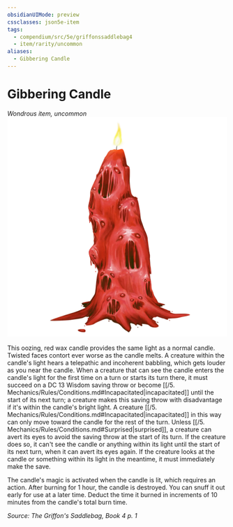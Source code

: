 ```yaml
---
obsidianUIMode: preview
cssclasses: json5e-item
tags:
  - compendium/src/5e/griffonssaddlebag4
  - item/rarity/uncommon
aliases:
  - Gibbering Candle
---
```

# Gibbering Candle
*Wondrous item, uncommon*  
![](https://raw.githubusercontent.com/TheGiddyLimit/homebrew-img/main/img/GriffonsSaddlebag4/Items/Gibbering-Candle.webp#right)  


This oozing, red wax candle provides the same light as a normal candle. Twisted faces contort ever worse as the candle melts. A creature within the candle's light hears a telepathic and incoherent babbling, which gets louder as you near the candle. When a creature that can see the candle enters the candle's light for the first time on a turn or starts its turn there, it must succeed on a DC 13 Wisdom saving throw or become [[/5. Mechanics/Rules/Conditions.md#Incapacitated\|incapacitated]] until the start of its next turn; a creature makes this saving throw with disadvantage if it's within the candle's bright light. A creature [[/5. Mechanics/Rules/Conditions.md#Incapacitated\|incapacitated]] in this way can only move toward the candle for the rest of the turn. Unless [[/5. Mechanics/Rules/Conditions.md#Surprised\|surprised]], a creature can avert its eyes to avoid the saving throw at the start of its turn. If the creature does so, it can't see the candle or anything within its light until the start of its next turn, when it can avert its eyes again. If the creature looks at the candle or something within its light in the meantime, it must immediately make the save.

The candle's magic is activated when the candle is lit, which requires an action. After burning for 1 hour, the candle is destroyed. You can snuff it out early for use at a later time. Deduct the time it burned in increments of 10 minutes from the candle's total burn time.

*Source: The Griffon's Saddlebag, Book 4 p. 1*

